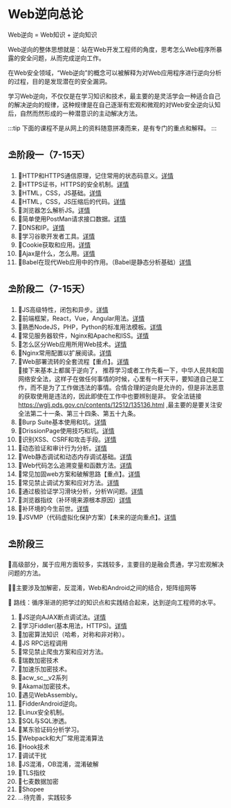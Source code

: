 # Web逆向总论

Web逆向 = Web知识 + 逆向知识

Web逆向的整体思想就是：站在Web开发工程师的角度，思考怎么Web程序所暴露的安全问题，从而完成逆向工作。

在Web安全领域，“Web逆向”的概念可以被解释为对Web应用程序进行逆向分析的过程，目的是发现潜在的安全漏洞。

学习Web逆向，不仅仅是在学习知识和技术，最主要的是灵活学会一种适合自己的解决逆向的规律，这种规律是在自己逐渐有宏观和微观的对Web安全逆向认知后，自然而然形成的一种潜意识的主动解决方法。

:::tip
下面的课程不是从网上的资料随意拼凑而来，是有专门的重点和解释。
:::

## ⛱阶段一（7-15天）

  1. 🎉HTTP和HTTPS通信原理，记住常用的状态码意义。[详情](./1_1.mdx)
  2. 🎉HTTPS证书，HTTPS的安全机制。[详情](./1_2.md)
  3. 🎉HTML，CSS，JS基础。[详情](./1_3.md)
  4. 🎉HTML，CSS，JS压缩后的代码。[详情](./1_4.md)
  5. 🎉浏览器怎么解析JS。[详情](./1_5.mdx)
  6. 🎉简单使用PostMan请求接口数据。[详情](./1_6.md)
  7. 🎉DNS和IP。[详情](./1_7.md)
  8. 🎉学习谷歌开发者工具。[详情](./1_8.md)
  9. 🎉Cookie获取和应用。[详情](./1_9.md)
  10. 🎉Ajax是什么，怎么用。[详情](./1_10.mdx)
  11. 🎉Babel在现代Web应用中的作用。（Babel是静态分析基础）[详情](./1_11.md)

## ⛱阶段二（7-15天）
  1. 🎉JS高级特性，闭包和异步。[详情](./2_1.md)
  2. 🎉前端框架，React，Vue，Angular用法。[详情](./2_2.md)
  3. 🎉熟悉NodeJS，PHP，Python的标准用法模板。[详情](./2_3.md)
  4. 🎉常见服务器软件，Nginx和Apache和ISS。[详情](./2_4.md)
  5. 🎉怎么区分Web应用所用Web技术。[详情](./2_5.md)
  6. 🎉Nginx常用配置以扩展阅读。[详情](./2_6.md)
  7. 🎉Web部署流转的全套流程【重点】。[详情](./2_7.md) <br/>
  🚩接下来基本上都属于逆向了，
  推荐学习或者工作先看一下，中华人民共和国网络安全法，这样子在做任何事情的时候，心里有一杆天平，要知道自己是工作，而不是为了工作做违法的事情。合情合理的逆向是允许的，但是非法恶意的获取使用是违法的，因此即使在工作中也要辨别是非。
  安全法链接 https://wglj.pds.gov.cn/contents/12512/135136.html ,最主要的是要关注安全法第二十一条、第三十四条、第五十九条。
  8. 🎉Burp Suite基本使用和坑。[详情](./2_8.md)
  9. 🎉DrissionPage使用技巧和坑。[详情](./2_9.md)
  10. 🎉识别XSS、CSRF和攻击手段。[详情](./2_10.mdx)
  11. 🎉动态验证和审计行为分析。[详情](./2_11.md)
  12. 🎉Web静态调试和动态内存调试基础。[详情](./2_12.md)
  13. 🎉Web代码怎么追溯变量和函数方法。[详情](./2_13.mdx)
  14. 🎉常见加固web方案和破解思路【重点】。[详情](./2_14.md)
  15. 🎉常见禁止调试方案和应对方法。[详情](./2_15.md)
  16. 🎉通过极验证学习滑块分析，分析W问题。[详情](./2_16.mdx)
  17. 🎉浏览器指纹（补环境来源根本原因）[详情](./2_17.mdx)
  18. 🎉补环境的今生前世。[详情](./2_18.mdx)
  19. 🎉JSVMP（代码虚拟化保护方案）【未来的逆向重点】。[详情](./2_19.md)
## ⛱阶段三

  🤔高级部分，属于应用方面较多，实践较多，主要目的是融会贯通，学习宏观解决问题的方法。

  🤷‍♀️主要涉及加解密，反混淆，Web和Android之间的结合，矩阵组网等

  🎉 路线：循序渐进的把学过的知识点和实践结合起来，达到逆向工程师的水平。

  1. 🎉JS逆向AJAX断点调试法。[详情](./3_1.mdx)
  2. 🎉学习Fiddler(基本用法，HTTPS)。[详情](./3_2.md)
  3. 🎉加密算法知识（哈希，对称和非对称）。
  4. 🎉JS RPC远程调用
  5. 🎉常见禁止爬虫方案和应对方法。
  6. 🎉瑞数加密技术
  7. 🎉加速乐加密技术。
  8. 🎉acw_sc__v2系列
  9.  🎉Akamai加密技术。
  10. 🎉遇见WebAssembly。
  11. 🎉FidderAndroid逆向。
  12. 🎉Linux安全机制。
  13. 🎉SQL与SQL渗透。
  14. 🎉某东验证码分析学习。
  15. 🎉Webpack和大厂常用混淆算法
  16. 🎉Hook技术
  17. 🎉调试干扰
  18. 🎉JS混淆，OB混淆，混淆破解
  19. 🎉TLS指纹
  20. 🎉七麦数据加密
  21. 🎉Shopee
  22. ...待完善，实践较多

  
